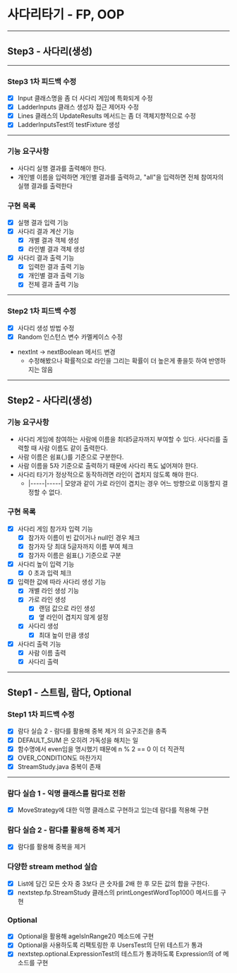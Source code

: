 # 사다리타기 - FP, OOP

---

## Step3 - 사다리(생성)

---

### Step3 1차 피드백 수정
- [X] Input 클래스명을 좀 더 사다리 게임에 특화되게 수정
- [X] LadderInputs 클래스 생성자 접근 제어자 수정
- [X] Lines 클래스의 UpdateResults 메서드는 좀 더 객체지향적으로 수정
- [X] LadderInputsTest의 testFixture 생성

---

### 기능 요구사항
- 사다리 실행 결과를 출력해야 한다.
- 개인별 이름을 입력하면 개인별 결과를 출력하고, "all"을 입력하면 전체 참여자의 실행 결과를 출력한다

### 구현 목록
- [X] 실행 결과 입력 기능 
- [X] 사다리 결과 계산 기능
  - [X] 개별 결과 객체 생성
  - [X] 라인별 결과 객체 생성
- [X] 사다리 결과 출력 기능
  - [X] 입력한 결과 출력 기능
  - [X] 개인별 결과 출력 기능
  - [X] 전체 결과 출력 기능

---

### Step2 1차 피드백 수정
- [X] 사다리 생성 방법 수정
- [X] Random 인스턴스 변수 카멜케이스 수정
- nextInt -> nextBoolean 메서드 변경
  - 수정해봤으나 확률적으로 라인을 그리는 확률이 더 높은게 좋을듯 하여 반영하지는 않음 

--- 

## Step2 - 사다리(생성)
### 기능 요구사항
- 사다리 게임에 참여하는 사람에 이름을 최대5글자까지 부여할 수 있다. 사다리를 출력할 때 사람 이름도 같이 출력한다.
- 사람 이름은 쉼표(,)를 기준으로 구분한다.
- 사람 이름을 5자 기준으로 출력하기 때문에 사다리 폭도 넓어져야 한다.
- 사다리 타기가 정상적으로 동작하려면 라인이 겹치지 않도록 해야 한다.
    - |-----|-----| 모양과 같이 가로 라인이 겹치는 경우 어느 방향으로 이동할지 결정할 수 없다.

### 구현 목록
- [X] 사다리 게임 참가자 입력 기능
  - [X] 참가자 이름이 빈 값이거나 null인 경우 체크
  - [X] 참가자 당 최대 5글자까지 이름 부여 체크
  - [X] 참가자 이름은 쉼표(,) 기준으로 구분

- [X] 사다리 높이 입력 기능
  - [X] 0 초과 입력 체크

- [X] 입력한 값에 따라 사다리 생성 기능
  - [X] 개별 라인 생성 기능
  - [X] 가로 라인 생성
    - [X] 랜덤 값으로 라인 생성
    - [X] 옆 라인이 겹치지 않게 설정
  - [X] 사다리 생성
    - [X] 최대 높이 만큼 생성

- [X] 사다리 출력 기능
    - [X] 사람 이름 출력
    - [X] 사다리 출력
---

## Step1 - 스트림, 람다, Optional
### Step1 1차 피드백 수정
- [X] 람다 실습 2 - 람다를 활용해 중복 제거 의 요구조건을 충족
- [X] DEFAULT_SUM 은 오히려 가독성을 해치는 일
- [X] 함수명에서 even임을 명시했기 때문에 n % 2 == 0 이 더 직관적
- [X] OVER_CONDITION도 마찬가지
- [X] StreamStudy.java 중복이 존재

---

### 람다 실습 1 - 익명 클래스를 람다로 전환
- [X] MoveStrategy에 대한 익명 클래스로 구현하고 있는데 람다를 적용해 구현

### 람다 실습 2 - 람다를 활용해 중복 제거
- [X] 람다를 활용해 중복을 제거

### 다양한 stream method 실습
- [X] List에 담긴 모든 숫자 중 3보다 큰 숫자를 2배 한 후 모든 값의 합을 구한다.
- [X] nextstep.fp.StreamStudy 클래스의 printLongestWordTop100() 메서드를 구현

### Optional
- [X] Optional을 활용해 ageIsInRange2() 메소드에 구현
- [X] Optional을 사용하도록 리팩토링한 후 UsersTest의 단위 테스트가 통과
- [X] nextstep.optional.ExpressionTest의 테스트가 통과하도록 Expression의 of 메소드를 구현
